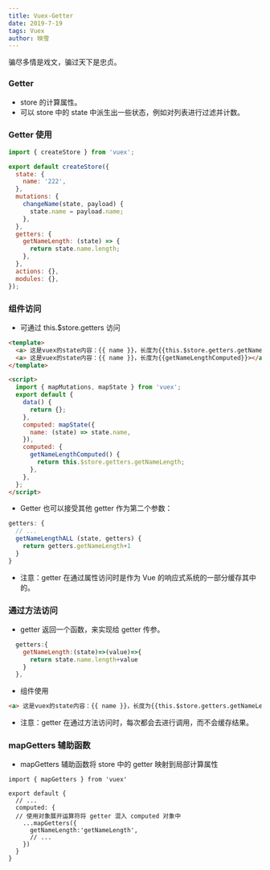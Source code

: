 ```yaml
---
title: Vuex-Getter
date: 2019-7-19
tags: Vuex
author: 映雪
---
```


骗尽多情是戏文，骗过天下是忠贞。

<!--more-->

### Getter

- store 的计算属性。
- 可以 store 中的 state 中派生出一些状态，例如对列表进行过滤并计数。

### Getter 使用

```js
import { createStore } from 'vuex';

export default createStore({
  state: {
    name: '222',
  },
  mutations: {
    changeName(state, payload) {
      state.name = payload.name;
    },
  },
  getters: {
    getNameLength: (state) => {
      return state.name.length;
    },
  },
  actions: {},
  modules: {},
});
```

### 组件访问

- 可通过 this.$store.getters 访问

```html
<template>
  <a> 这是vuex的state内容：{{ name }}，长度为{{this.$store.getters.getNameLength}}></a>
  <a> 这是vuex的state内容：{{ name }}，长度为{{getNameLengthComputed}}></a>
</template>

<script>
  import { mapMutations, mapState } from 'vuex';
  export default {
    data() {
      return {};
    },
    computed: mapState({
      name: (state) => state.name,
    }),
    computed: {
      getNameLengthComputed() {
        return this.$store.getters.getNameLength;
      },
    },
  };
</script>
```

- Getter 也可以接受其他 getter 作为第二个参数：

```js
getters: {
  // ...
  getNameLengthALL (state, getters) {
    return getters.getNameLength+1
  }
}
```

- 注意：getter 在通过属性访问时是作为 Vue 的响应式系统的一部分缓存其中的。

### 通过方法访问

- getter 返回一个函数，来实现给 getter 传参。

```js
  getters:{
    getNameLength:(state)=>(value)=>{
      return state.name.length+value
    }
  },
```

- 组件使用

```html
<a> 这是vuex的state内容：{{ name }}，长度为{{this.$store.getters.getNameLength(2)}}></a>
```

- 注意：getter 在通过方法访问时，每次都会去进行调用，而不会缓存结果。

### mapGetters 辅助函数

- mapGetters 辅助函数将 store 中的 getter 映射到局部计算属性

```JS
import { mapGetters } from 'vuex'

export default {
  // ...
  computed: {
  // 使用对象展开运算符将 getter 混入 computed 对象中
    ...mapGetters({
      getNameLength:'getNameLength',
      // ...
    })
  }
}
```
